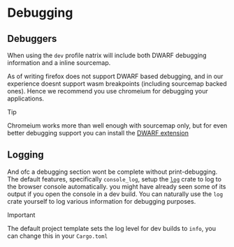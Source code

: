 # Debugging

## Debuggers

When using the `dev` profile natrix will include both DWARF debugging information and a inline sourcemap.

As of writing firefox does not support DWARF based debugging, and in our experience doesnt support wasm breakpoints (including sourcemap backed ones).
Hence we recommend you use chromeium for debugging your applications.

> [!TIP]
> Chromeium works more than well enough with sourcemap only, but for even better debugging support you can install the [DWARF extension](https://chromewebstore.google.com/detail/cc++-devtools-support-dwa/pdcpmagijalfljmkmjngeonclgbbannb)

## Logging

And ofc a debugging section wont be complete without print-debugging. The default features, specifically `console_log`, setup the [`log`](https://crates.io/crates/log) crate to log to the browser console automatically. you might have already seen some of its output if you open the console in a dev build. You can naturally use the `log` crate yourself to log various information for debugging purposes.

> [!IMPORTANT]
> The default project template sets the log level for dev builds to `info`, you can change this in your `Cargo.toml`
